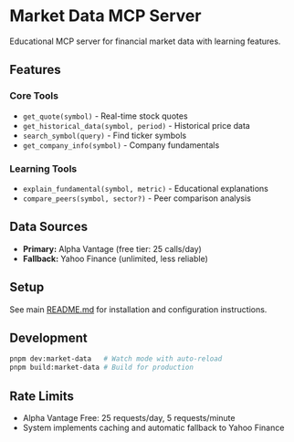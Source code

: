 # Market Data MCP Server

Educational MCP server for financial market data with learning features.

## Features

### Core Tools
- `get_quote(symbol)` - Real-time stock quotes
- `get_historical_data(symbol, period)` - Historical price data
- `search_symbol(query)` - Find ticker symbols
- `get_company_info(symbol)` - Company fundamentals

### Learning Tools
- `explain_fundamental(symbol, metric)` - Educational explanations
- `compare_peers(symbol, sector?)` - Peer comparison analysis

## Data Sources

- **Primary:** Alpha Vantage (free tier: 25 calls/day)
- **Fallback:** Yahoo Finance (unlimited, less reliable)

## Setup

See main [README.md](../README.md) for installation and configuration instructions.

## Development

```bash
pnpm dev:market-data   # Watch mode with auto-reload
pnpm build:market-data # Build for production
```

## Rate Limits

- Alpha Vantage Free: 25 requests/day, 5 requests/minute
- System implements caching and automatic fallback to Yahoo Finance

